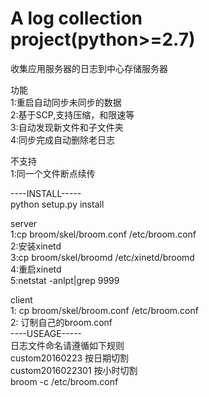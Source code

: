 A log collection project(python>=2.7)
=======================

收集应用服务器的日志到中心存储服务器

功能  
1:重启自动同步未同步的数据  
2:基于SCP,支持压缩，和限速等  
3:自动发现新文件和子文件夹  
4:同步完成自动删除老日志  

不支持  
1:同一个文件断点续传

----INSTALL-----  
python setup.py install

server  
1:cp broom/skel/broom.conf /etc/broom.conf  
2:安装xinetd  
3:cp broom/skel/broomd /etc/xinetd/broomd  
4:重启xinetd  
5:netstat -anlpt|grep 9999  
  
client  
1: cp broom/skel/broom.conf /etc/broom.conf  
2: 订制自己的broom.conf  
----USEAGE-----  
日志文件命名请遵循如下规则  
custom20160223 按日期切割  
custom2016022301 按小时切割  
broom -c /etc/broom.conf  

